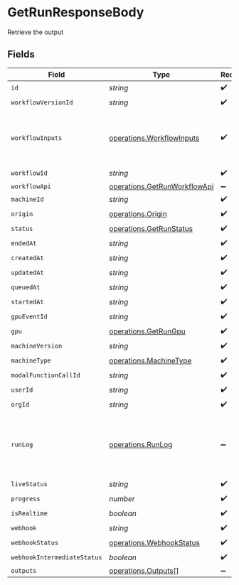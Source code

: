 # GetRunResponseBody

Retrieve the output


## Fields

| Field                                                                                 | Type                                                                                  | Required                                                                              | Description                                                                           | Example                                                                               |
| ------------------------------------------------------------------------------------- | ------------------------------------------------------------------------------------- | ------------------------------------------------------------------------------------- | ------------------------------------------------------------------------------------- | ------------------------------------------------------------------------------------- |
| `id`                                                                                  | *string*                                                                              | :heavy_check_mark:                                                                    | N/A                                                                                   |                                                                                       |
| `workflowVersionId`                                                                   | *string*                                                                              | :heavy_check_mark:                                                                    | N/A                                                                                   |                                                                                       |
| `workflowInputs`                                                                      | [operations.WorkflowInputs](../../models/operations/workflowinputs.md)                | :heavy_check_mark:                                                                    | N/A                                                                                   | {<br/>"input_text": "some external text input",<br/>"input_image": "https://somestatic.png"<br/>} |
| `workflowId`                                                                          | *string*                                                                              | :heavy_check_mark:                                                                    | N/A                                                                                   |                                                                                       |
| `workflowApi`                                                                         | [operations.GetRunWorkflowApi](../../models/operations/getrunworkflowapi.md)          | :heavy_minus_sign:                                                                    | N/A                                                                                   | {}                                                                                    |
| `machineId`                                                                           | *string*                                                                              | :heavy_check_mark:                                                                    | N/A                                                                                   |                                                                                       |
| `origin`                                                                              | [operations.Origin](../../models/operations/origin.md)                                | :heavy_check_mark:                                                                    | N/A                                                                                   |                                                                                       |
| `status`                                                                              | [operations.GetRunStatus](../../models/operations/getrunstatus.md)                    | :heavy_check_mark:                                                                    | N/A                                                                                   |                                                                                       |
| `endedAt`                                                                             | *string*                                                                              | :heavy_check_mark:                                                                    | N/A                                                                                   |                                                                                       |
| `createdAt`                                                                           | *string*                                                                              | :heavy_check_mark:                                                                    | N/A                                                                                   |                                                                                       |
| `updatedAt`                                                                           | *string*                                                                              | :heavy_check_mark:                                                                    | N/A                                                                                   |                                                                                       |
| `queuedAt`                                                                            | *string*                                                                              | :heavy_check_mark:                                                                    | N/A                                                                                   |                                                                                       |
| `startedAt`                                                                           | *string*                                                                              | :heavy_check_mark:                                                                    | N/A                                                                                   |                                                                                       |
| `gpuEventId`                                                                          | *string*                                                                              | :heavy_check_mark:                                                                    | N/A                                                                                   |                                                                                       |
| `gpu`                                                                                 | [operations.GetRunGpu](../../models/operations/getrungpu.md)                          | :heavy_check_mark:                                                                    | N/A                                                                                   |                                                                                       |
| `machineVersion`                                                                      | *string*                                                                              | :heavy_check_mark:                                                                    | N/A                                                                                   |                                                                                       |
| `machineType`                                                                         | [operations.MachineType](../../models/operations/machinetype.md)                      | :heavy_check_mark:                                                                    | N/A                                                                                   |                                                                                       |
| `modalFunctionCallId`                                                                 | *string*                                                                              | :heavy_check_mark:                                                                    | N/A                                                                                   |                                                                                       |
| `userId`                                                                              | *string*                                                                              | :heavy_check_mark:                                                                    | N/A                                                                                   |                                                                                       |
| `orgId`                                                                               | *string*                                                                              | :heavy_check_mark:                                                                    | N/A                                                                                   |                                                                                       |
| `runLog`                                                                              | [operations.RunLog](../../models/operations/runlog.md)                                | :heavy_minus_sign:                                                                    | N/A                                                                                   | [<br/>{<br/>"logs": "some logs",<br/>"timestamp": 1706631877.3831277<br/>}<br/>]      |
| `liveStatus`                                                                          | *string*                                                                              | :heavy_check_mark:                                                                    | N/A                                                                                   |                                                                                       |
| `progress`                                                                            | *number*                                                                              | :heavy_check_mark:                                                                    | N/A                                                                                   |                                                                                       |
| `isRealtime`                                                                          | *boolean*                                                                             | :heavy_check_mark:                                                                    | N/A                                                                                   |                                                                                       |
| `webhook`                                                                             | *string*                                                                              | :heavy_check_mark:                                                                    | N/A                                                                                   |                                                                                       |
| `webhookStatus`                                                                       | [operations.WebhookStatus](../../models/operations/webhookstatus.md)                  | :heavy_check_mark:                                                                    | N/A                                                                                   |                                                                                       |
| `webhookIntermediateStatus`                                                           | *boolean*                                                                             | :heavy_check_mark:                                                                    | N/A                                                                                   |                                                                                       |
| `outputs`                                                                             | [operations.Outputs](../../models/operations/outputs.md)[]                            | :heavy_minus_sign:                                                                    | N/A                                                                                   |                                                                                       |